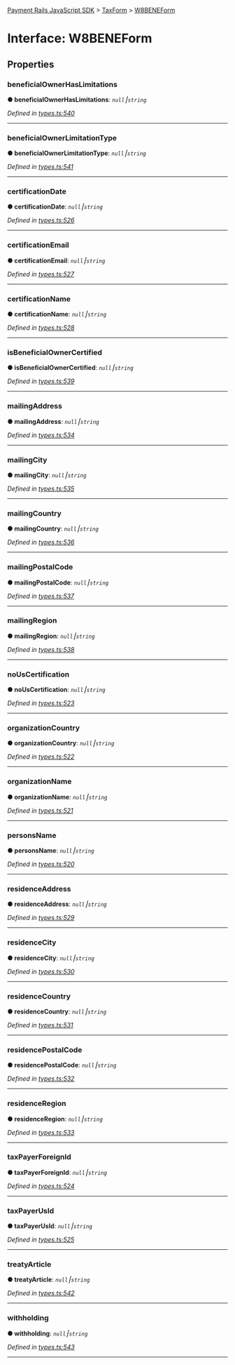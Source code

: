 [Payment Rails JavaScript SDK](../README.md) > [TaxForm](../modules/taxform.md) > [W8BENEForm](../interfaces/taxform.w8beneform.md)



# Interface: W8BENEForm


## Properties
<a id="beneficialownerhaslimitations"></a>

###  beneficialOwnerHasLimitations

**●  beneficialOwnerHasLimitations**:  *`null`⎮`string`* 

*Defined in [types.ts:540](https://github.com/PaymentRails/javascript-sdk/blob/d7f3cdf/lib/types.ts#L540)*





___

<a id="beneficialownerlimitationtype"></a>

###  beneficialOwnerLimitationType

**●  beneficialOwnerLimitationType**:  *`null`⎮`string`* 

*Defined in [types.ts:541](https://github.com/PaymentRails/javascript-sdk/blob/d7f3cdf/lib/types.ts#L541)*





___

<a id="certificationdate"></a>

###  certificationDate

**●  certificationDate**:  *`null`⎮`string`* 

*Defined in [types.ts:526](https://github.com/PaymentRails/javascript-sdk/blob/d7f3cdf/lib/types.ts#L526)*





___

<a id="certificationemail"></a>

###  certificationEmail

**●  certificationEmail**:  *`null`⎮`string`* 

*Defined in [types.ts:527](https://github.com/PaymentRails/javascript-sdk/blob/d7f3cdf/lib/types.ts#L527)*





___

<a id="certificationname"></a>

###  certificationName

**●  certificationName**:  *`null`⎮`string`* 

*Defined in [types.ts:528](https://github.com/PaymentRails/javascript-sdk/blob/d7f3cdf/lib/types.ts#L528)*





___

<a id="isbeneficialownercertified"></a>

###  isBeneficialOwnerCertified

**●  isBeneficialOwnerCertified**:  *`null`⎮`string`* 

*Defined in [types.ts:539](https://github.com/PaymentRails/javascript-sdk/blob/d7f3cdf/lib/types.ts#L539)*





___

<a id="mailingaddress"></a>

###  mailingAddress

**●  mailingAddress**:  *`null`⎮`string`* 

*Defined in [types.ts:534](https://github.com/PaymentRails/javascript-sdk/blob/d7f3cdf/lib/types.ts#L534)*





___

<a id="mailingcity"></a>

###  mailingCity

**●  mailingCity**:  *`null`⎮`string`* 

*Defined in [types.ts:535](https://github.com/PaymentRails/javascript-sdk/blob/d7f3cdf/lib/types.ts#L535)*





___

<a id="mailingcountry"></a>

###  mailingCountry

**●  mailingCountry**:  *`null`⎮`string`* 

*Defined in [types.ts:536](https://github.com/PaymentRails/javascript-sdk/blob/d7f3cdf/lib/types.ts#L536)*





___

<a id="mailingpostalcode"></a>

###  mailingPostalCode

**●  mailingPostalCode**:  *`null`⎮`string`* 

*Defined in [types.ts:537](https://github.com/PaymentRails/javascript-sdk/blob/d7f3cdf/lib/types.ts#L537)*





___

<a id="mailingregion"></a>

###  mailingRegion

**●  mailingRegion**:  *`null`⎮`string`* 

*Defined in [types.ts:538](https://github.com/PaymentRails/javascript-sdk/blob/d7f3cdf/lib/types.ts#L538)*





___

<a id="nouscertification"></a>

###  noUsCertification

**●  noUsCertification**:  *`null`⎮`string`* 

*Defined in [types.ts:523](https://github.com/PaymentRails/javascript-sdk/blob/d7f3cdf/lib/types.ts#L523)*





___

<a id="organizationcountry"></a>

###  organizationCountry

**●  organizationCountry**:  *`null`⎮`string`* 

*Defined in [types.ts:522](https://github.com/PaymentRails/javascript-sdk/blob/d7f3cdf/lib/types.ts#L522)*





___

<a id="organizationname"></a>

###  organizationName

**●  organizationName**:  *`null`⎮`string`* 

*Defined in [types.ts:521](https://github.com/PaymentRails/javascript-sdk/blob/d7f3cdf/lib/types.ts#L521)*





___

<a id="personsname"></a>

###  personsName

**●  personsName**:  *`null`⎮`string`* 

*Defined in [types.ts:520](https://github.com/PaymentRails/javascript-sdk/blob/d7f3cdf/lib/types.ts#L520)*





___

<a id="residenceaddress"></a>

###  residenceAddress

**●  residenceAddress**:  *`null`⎮`string`* 

*Defined in [types.ts:529](https://github.com/PaymentRails/javascript-sdk/blob/d7f3cdf/lib/types.ts#L529)*





___

<a id="residencecity"></a>

###  residenceCity

**●  residenceCity**:  *`null`⎮`string`* 

*Defined in [types.ts:530](https://github.com/PaymentRails/javascript-sdk/blob/d7f3cdf/lib/types.ts#L530)*





___

<a id="residencecountry"></a>

###  residenceCountry

**●  residenceCountry**:  *`null`⎮`string`* 

*Defined in [types.ts:531](https://github.com/PaymentRails/javascript-sdk/blob/d7f3cdf/lib/types.ts#L531)*





___

<a id="residencepostalcode"></a>

###  residencePostalCode

**●  residencePostalCode**:  *`null`⎮`string`* 

*Defined in [types.ts:532](https://github.com/PaymentRails/javascript-sdk/blob/d7f3cdf/lib/types.ts#L532)*





___

<a id="residenceregion"></a>

###  residenceRegion

**●  residenceRegion**:  *`null`⎮`string`* 

*Defined in [types.ts:533](https://github.com/PaymentRails/javascript-sdk/blob/d7f3cdf/lib/types.ts#L533)*





___

<a id="taxpayerforeignid"></a>

###  taxPayerForeignId

**●  taxPayerForeignId**:  *`null`⎮`string`* 

*Defined in [types.ts:524](https://github.com/PaymentRails/javascript-sdk/blob/d7f3cdf/lib/types.ts#L524)*





___

<a id="taxpayerusid"></a>

###  taxPayerUsId

**●  taxPayerUsId**:  *`null`⎮`string`* 

*Defined in [types.ts:525](https://github.com/PaymentRails/javascript-sdk/blob/d7f3cdf/lib/types.ts#L525)*





___

<a id="treatyarticle"></a>

###  treatyArticle

**●  treatyArticle**:  *`null`⎮`string`* 

*Defined in [types.ts:542](https://github.com/PaymentRails/javascript-sdk/blob/d7f3cdf/lib/types.ts#L542)*





___

<a id="withholding"></a>

###  withholding

**●  withholding**:  *`null`⎮`string`* 

*Defined in [types.ts:543](https://github.com/PaymentRails/javascript-sdk/blob/d7f3cdf/lib/types.ts#L543)*





___



